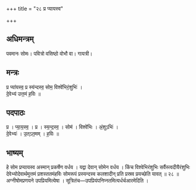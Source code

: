+++
title = "२८ प्र प्यायस्व"

+++
## अधिमन्त्रम्
पवमानः सोमः। पवित्रो वसिष्ठो वोभौ वा। गायत्री।

## मन्त्रः
प्र प्या॑यस्व॒ प्र स्य॑न्दस्व॒ सोम॒ विश्वे॑भिरं॒शुभिः॑ ।  
दे॒वेभ्य॑ उत्त॒मं ह॒विः ॥

## पदपाठः
प्र । प्या॒य॒स्व॒ । प्र । स्य॒न्द॒स्व॒ । सोम॑ । विश्वे॑भिः । अं॒शुऽभिः॑ ।  
दे॒वेभ्यः॑ । उ॒त्ऽत॒मम् । ह॒विः ॥

## भाष्यम्
हे सोम प्रप्यायस्व अस्मान् प्रकर्षेण वर्धय । यद्वा देवान् सोमेन वर्धय । किंच विश्वेभिरंशुभिः सर्वैस्त्वदीयैरंशुभिः देवेभ्योदेवार्थमुत्तमं प्रशस्ततमंहविः सोमरूपं प्रस्यन्दस्व कलशादीन् प्रति प्रस्रव प्रयच्छेति यावत् ॥ २८ ॥ अग्नीषोमप्रणयने उपप्रियमित्येषा । सूत्रितंच—उपप्रियंपनिप्नतमित्यर्धर्चआरमेदिति ।
